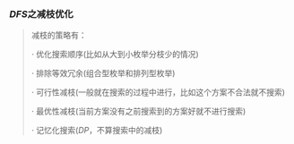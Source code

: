 ### $DFS$之减枝优化 

> 减枝的策略有：
>
> · 优化搜索顺序(比如从大到小枚举分枝少的情况)
>
> · 排除等效冗余(组合型枚举和排列型枚举)
>
> · 可行性减枝(一般就在搜索的过程中进行，比如这个方案不合法就不搜索)
>
> · 最优性减枝(当前方案没有之前搜索到的方案好就不进行搜索)
>
> · 记忆化搜索($DP$，不算搜索中的减枝)





